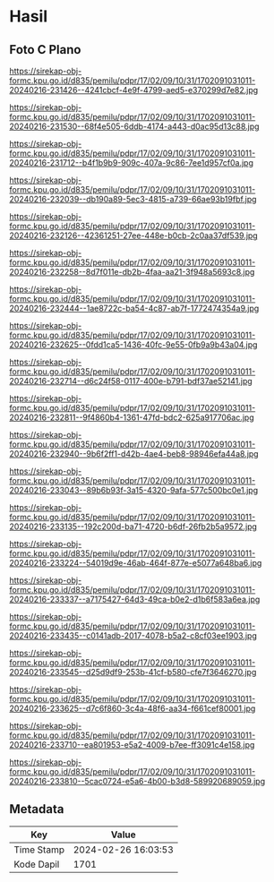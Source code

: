 # Hasil

## Foto C Plano

https://sirekap-obj-formc.kpu.go.id/d835/pemilu/pdpr/17/02/09/10/31/1702091031011-20240216-231426--4241cbcf-4e9f-4799-aed5-e370299d7e82.jpg

https://sirekap-obj-formc.kpu.go.id/d835/pemilu/pdpr/17/02/09/10/31/1702091031011-20240216-231530--68f4e505-6ddb-4174-a443-d0ac95d13c88.jpg

https://sirekap-obj-formc.kpu.go.id/d835/pemilu/pdpr/17/02/09/10/31/1702091031011-20240216-231712--b4f1b9b9-909c-407a-9c86-7ee1d957cf0a.jpg

https://sirekap-obj-formc.kpu.go.id/d835/pemilu/pdpr/17/02/09/10/31/1702091031011-20240216-232039--db190a89-5ec3-4815-a739-66ae93b19fbf.jpg

https://sirekap-obj-formc.kpu.go.id/d835/pemilu/pdpr/17/02/09/10/31/1702091031011-20240216-232126--42361251-27ee-448e-b0cb-2c0aa37df539.jpg

https://sirekap-obj-formc.kpu.go.id/d835/pemilu/pdpr/17/02/09/10/31/1702091031011-20240216-232258--8d7f011e-db2b-4faa-aa21-3f948a5693c8.jpg

https://sirekap-obj-formc.kpu.go.id/d835/pemilu/pdpr/17/02/09/10/31/1702091031011-20240216-232444--1ae8722c-ba54-4c87-ab7f-1772474354a9.jpg

https://sirekap-obj-formc.kpu.go.id/d835/pemilu/pdpr/17/02/09/10/31/1702091031011-20240216-232625--0fdd1ca5-1436-40fc-9e55-0fb9a9b43a04.jpg

https://sirekap-obj-formc.kpu.go.id/d835/pemilu/pdpr/17/02/09/10/31/1702091031011-20240216-232714--d6c24f58-0117-400e-b791-bdf37ae52141.jpg

https://sirekap-obj-formc.kpu.go.id/d835/pemilu/pdpr/17/02/09/10/31/1702091031011-20240216-232811--9f4860b4-1361-47fd-bdc2-625a917706ac.jpg

https://sirekap-obj-formc.kpu.go.id/d835/pemilu/pdpr/17/02/09/10/31/1702091031011-20240216-232940--9b6f2ff1-d42b-4ae4-beb8-98946efa44a8.jpg

https://sirekap-obj-formc.kpu.go.id/d835/pemilu/pdpr/17/02/09/10/31/1702091031011-20240216-233043--89b6b93f-3a15-4320-9afa-577c500bc0e1.jpg

https://sirekap-obj-formc.kpu.go.id/d835/pemilu/pdpr/17/02/09/10/31/1702091031011-20240216-233135--192c200d-ba71-4720-b6df-26fb2b5a9572.jpg

https://sirekap-obj-formc.kpu.go.id/d835/pemilu/pdpr/17/02/09/10/31/1702091031011-20240216-233224--54019d9e-46ab-464f-877e-e5077a648ba6.jpg

https://sirekap-obj-formc.kpu.go.id/d835/pemilu/pdpr/17/02/09/10/31/1702091031011-20240216-233337--a7175427-64d3-49ca-b0e2-d1b6f583a6ea.jpg

https://sirekap-obj-formc.kpu.go.id/d835/pemilu/pdpr/17/02/09/10/31/1702091031011-20240216-233435--c0141adb-2017-4078-b5a2-c8cf03ee1903.jpg

https://sirekap-obj-formc.kpu.go.id/d835/pemilu/pdpr/17/02/09/10/31/1702091031011-20240216-233545--d25d9df9-253b-41cf-b580-cfe7f3646270.jpg

https://sirekap-obj-formc.kpu.go.id/d835/pemilu/pdpr/17/02/09/10/31/1702091031011-20240216-233625--d7c6f860-3c4a-48f6-aa34-f661cef80001.jpg

https://sirekap-obj-formc.kpu.go.id/d835/pemilu/pdpr/17/02/09/10/31/1702091031011-20240216-233710--ea801953-e5a2-4009-b7ee-ff3091c4e158.jpg

https://sirekap-obj-formc.kpu.go.id/d835/pemilu/pdpr/17/02/09/10/31/1702091031011-20240216-233810--5cac0724-e5a6-4b00-b3d8-589920689059.jpg


## Metadata

| Key        | Value               |
| ---------- | ------------------- |
| Time Stamp | 2024-02-26 16:03:53 |
| Kode Dapil | 1701                |



